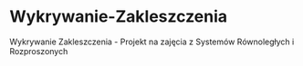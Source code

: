 # Wykrywanie-Zakleszczenia
Wykrywanie Zakleszczenia - Projekt na zajęcia z Systemów Równoległych i Rozproszonych
